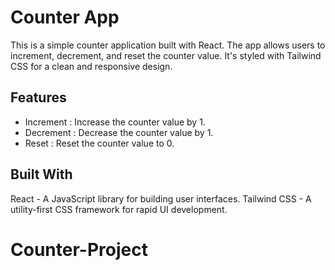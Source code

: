 # Counter App

This is a simple counter application built with React. The app allows users to increment, decrement, and reset the counter value. It's styled with Tailwind CSS for a clean and responsive design.

## Features

- Increment : Increase the counter value by 1.
- Decrement : Decrease the counter value by 1.
- Reset : Reset the counter value to 0.


## Built With
React - A JavaScript library for building user interfaces.
Tailwind CSS - A utility-first CSS framework for rapid UI development.


# Counter-Project
